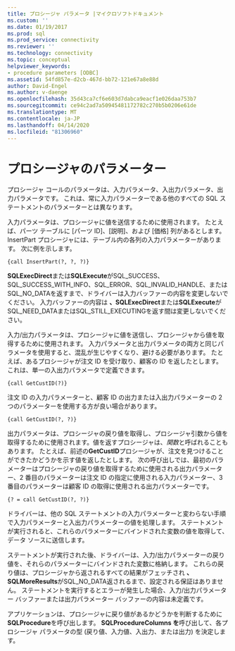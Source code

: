 ```yaml
---
title: プロシージャ パラメータ |マイクロソフトドキュメント
ms.custom: ''
ms.date: 01/19/2017
ms.prod: sql
ms.prod_service: connectivity
ms.reviewer: ''
ms.technology: connectivity
ms.topic: conceptual
helpviewer_keywords:
- procedure parameters [ODBC]
ms.assetid: 54fd857e-d2cb-467d-bb72-121e67a8e88d
author: David-Engel
ms.author: v-daenge
ms.openlocfilehash: 35d43ca7cf6e603d7dabca9eacf1e026daa753b7
ms.sourcegitcommit: ce94c2ad7a50945481172782c270b5b0206e61de
ms.translationtype: MT
ms.contentlocale: ja-JP
ms.lasthandoff: 04/14/2020
ms.locfileid: "81306960"
---
```

# <a name="procedure-parameters"></a>プロシージャのパラメーター
プロシージャ コールのパラメータは、入力パラメータ、入出力パラメータ、出力パラメータです。 これは、常に入力パラメーターである他のすべての SQL ステートメントのパラメーターとは異なります。  
  
 入力パラメータは、プロシージャに値を送信するために使用されます。 たとえば、パーツ テーブルに [パーツ ID]、[説明]、および [価格] 列があるとします。 InsertPart プロシージャには、テーブル内の各列の入力パラメーターがあります。 次に例を示します。  
  
```  
{call InsertPart(?, ?, ?)}  
```  
  
 **SQLExecDirect**または**SQLExecute**がSQL_SUCCESS、SQL_SUCCESS_WITH_INFO、SQL_ERROR、SQL_INVALID_HANDLE、またはSQL_NO_DATAを返すまで、ドライバーは入力バッファーの内容を変更しないでください。 入力バッファーの内容は **、SQLExecDirect**または**SQLExecute**がSQL_NEED_DATAまたはSQL_STILL_EXECUTINGを返す間は変更しないでください。  
  
 入力/出力パラメータは、プロシージャに値を送信し、プロシージャから値を取得するために使用されます。 入力パラメータと出力パラメータの両方と同じパラメータを使用すると、混乱が生じやすくなり、避ける必要があります。 たとえば、あるプロシージャが注文 ID を受け取り、顧客の ID を返したとします。 これは、単一の入出力パラメータで定義できます。  
  
```  
{call GetCustID(?)}  
```  
  
 注文 ID の入力パラメーターと、顧客 ID の出力または入出力パラメーターの 2 つのパラメーターを使用する方が良い場合があります。  
  
```  
{call GetCustID(?, ?)}  
```  
  
 出力パラメータは、プロシージャの戻り値を取得し、プロシージャ引数から値を取得するために使用されます。値を返すプロシージャは、*関数*と呼ばれることもあります。 たとえば、前述の**GetCustID**プロシージャが、注文を見つけることができたかどうかを示す値を返したとします。 次の呼び出しでは、最初のパラメーターはプロシージャの戻り値を取得するために使用される出力パラメーター、2 番目のパラメーターは注文 ID の指定に使用される入力パラメーター、3 番目のパラメーターは顧客 ID の取得に使用される出力パラメーターです。  
  
```  
{? = call GetCustID(?, ?)}  
```  
  
 ドライバーは、他の SQL ステートメントの入力パラメーターと変わらない手順で入力パラメーターと入出力パラメーターの値を処理します。 ステートメントが実行されると、これらのパラメーターにバインドされた変数の値を取得して、データ ソースに送信します。  
  
 ステートメントが実行された後、ドライバーは、入力/出力パラメーターの戻り値を、それらのパラメーターにバインドされた変数に格納します。 これらの戻り値は、プロシージャから返されるすべての結果がフェッチされ **、SQLMoreResults**がSQL_NO_DATA返されるまで、設定される保証はありません。 ステートメントを実行するとエラーが発生した場合、入力/出力パラメーター バッファーまたは出力パラメーター バッファーの内容は未定義です。  
  
 アプリケーションは、プロシージャに戻り値があるかどうかを判断するために**SQLProcedure**を呼び出します。 **SQLProcedureColumns を**呼び出して、各プロシージャ パラメータの型 (戻り値、入力値、入出力、または出力) を決定します。
